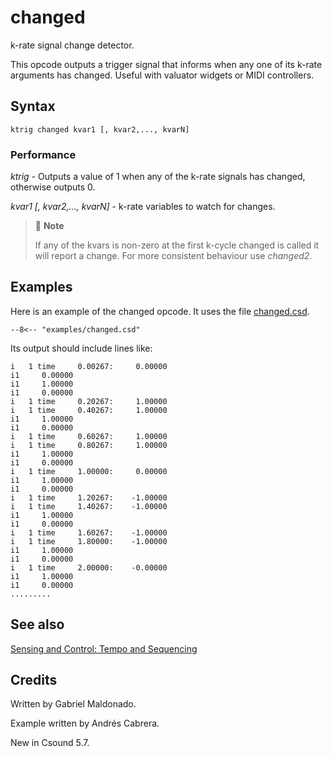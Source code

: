 <!--
id:changed
category:Instrument Control:Sensing and Control
-->
# changed
k-rate signal change detector.

This opcode outputs a trigger signal that informs when any one of its k-rate arguments has changed. Useful with valuator widgets or MIDI controllers.

## Syntax
``` csound-orc
ktrig changed kvar1 [, kvar2,..., kvarN]
```

### Performance

_ktrig_ - Outputs a value of 1 when any of the k-rate signals has changed, otherwise outputs 0.

_kvar1 [, kvar2,..., kvarN]_ - k-rate variables to watch for changes.

> :memo: **Note**
>
> If any of the kvars is non-zero at the first k-cycle changed is called it will report a change.  For more consistent behaviour use _changed2_.

## Examples

Here is an example of the changed opcode. It uses the file [changed.csd](../../examples/changed.csd).

``` csound-csd title="Example of the changed opcode." linenums="1"
--8<-- "examples/changed.csd"
```

Its output should include lines like:

```
i   1 time     0.00267:     0.00000
i1     0.00000
i1     1.00000
i1     0.00000
i   1 time     0.20267:     1.00000
i   1 time     0.40267:     1.00000
i1     1.00000
i1     0.00000
i   1 time     0.60267:     1.00000
i   1 time     0.80267:     1.00000
i1     1.00000
i1     0.00000
i   1 time     1.00000:     0.00000
i1     1.00000
i1     0.00000
i   1 time     1.20267:    -1.00000
i   1 time     1.40267:    -1.00000
i1     1.00000
i1     0.00000
i   1 time     1.60267:    -1.00000
i   1 time     1.80000:    -1.00000
i1     1.00000
i1     0.00000
i   1 time     2.00000:    -0.00000
i1     1.00000
i1     0.00000
.........
```

## See also

[Sensing and Control: Tempo and Sequencing](../../control/sensing)

## Credits

Written by Gabriel Maldonado.

Example written by Andrés Cabrera.

New in Csound 5.7.
